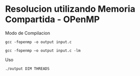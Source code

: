 # Resolucion utilizando Memoria Compartida - OPenMP

Modo de Compilacion
```
gcc -fopenmp -o output input.c 
```
```
gcc -fopenmp –o output input.c -lm
```
Uso
```
./output DIM THREADS
```
